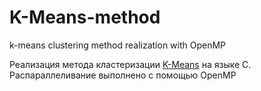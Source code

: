 # K-Means-method
k-means clustering method realization with OpenMP

Реализация метода кластеризации [K-Means](https://en.wikipedia.org/wiki/K-means_clustering) на языке C. Распараллеливание выполнено с помощью OpenMP
